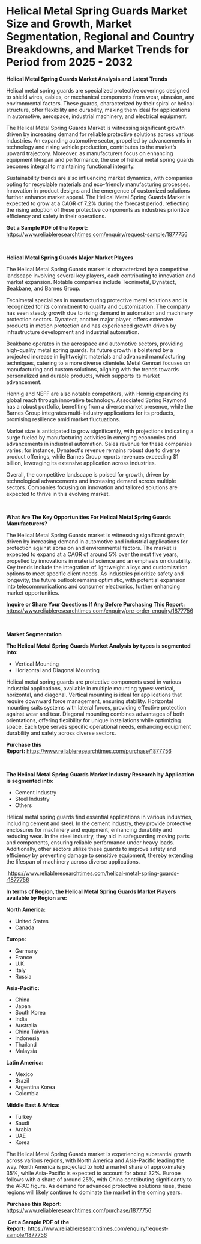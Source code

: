 <p><h1>Helical Metal Spring Guards Market Size and Growth, Market Segmentation, Regional and Country Breakdowns, and Market Trends for Period from 2025 -  2032</h1></p><p><strong>Helical Metal Spring Guards Market Analysis and Latest Trends</strong></p>
<p><p>Helical metal spring guards are specialized protective coverings designed to shield wires, cables, or mechanical components from wear, abrasion, and environmental factors. These guards, characterized by their spiral or helical structure, offer flexibility and durability, making them ideal for applications in automotive, aerospace, industrial machinery, and electrical equipment.</p><p>The Helical Metal Spring Guards Market is witnessing significant growth driven by increasing demand for reliable protective solutions across various industries. An expanding automotive sector, propelled by advancements in technology and rising vehicle production, contributes to the market’s upward trajectory. Moreover, as manufacturers focus on enhancing equipment lifespan and performance, the use of helical metal spring guards becomes integral to maintaining functional integrity.</p><p>Sustainability trends are also influencing market dynamics, with companies opting for recyclable materials and eco-friendly manufacturing processes. Innovation in product designs and the emergence of customized solutions further enhance market appeal. The Helical Metal Spring Guards Market is expected to grow at a CAGR of 7.2% during the forecast period, reflecting the rising adoption of these protective components as industries prioritize efficiency and safety in their operations.</p></p>
<p><strong>Get a Sample PDF of the Report:&nbsp;</strong> <a href="https://www.reliableresearchtimes.com/enquiry/request-sample/1877756?utm_campaign=3070&utm_medium=2&utm_source=Github&utm_content=ia&utm_term=12042025&utm_id=helical-metal-spring-guards">https://www.reliableresearchtimes.com/enquiry/request-sample/1877756</a></p>
<p>&nbsp;</p>
<p><strong>Helical Metal Spring Guards Major Market Players</strong></p>
<p><p>The Helical Metal Spring Guards market is characterized by a competitive landscape involving several key players, each contributing to innovation and market expansion. Notable companies include Tecnimetal, Dynatect, Beakbane, and Barnes Group.</p><p>Tecnimetal specializes in manufacturing protective metal solutions and is recognized for its commitment to quality and customization. The company has seen steady growth due to rising demand in automation and machinery protection sectors. Dynatect, another major player, offers extensive products in motion protection and has experienced growth driven by infrastructure development and industrial automation.</p><p>Beakbane operates in the aerospace and automotive sectors, providing high-quality metal spring guards. Its future growth is bolstered by a projected increase in lightweight materials and advanced manufacturing techniques, catering to a more diverse clientele. Metal Gennari focuses on manufacturing and custom solutions, aligning with the trends towards personalized and durable products, which supports its market advancement.</p><p>Hennig and NEFF are also notable competitors, with Hennig expanding its global reach through innovative technology. Associated Spring Raymond has a robust portfolio, benefiting from a diverse market presence, while the Barnes Group integrates multi-industry applications for its products, promising resilience amid market fluctuations.</p><p>Market size is anticipated to grow significantly, with projections indicating a surge fueled by manufacturing activities in emerging economies and advancements in industrial automation. Sales revenue for these companies varies; for instance, Dynatect's revenue remains robust due to diverse product offerings, while Barnes Group reports revenues exceeding $1 billion, leveraging its extensive application across industries.</p><p>Overall, the competitive landscape is poised for growth, driven by technological advancements and increasing demand across multiple sectors. Companies focusing on innovation and tailored solutions are expected to thrive in this evolving market.</p></p>
<p>&nbsp;</p>
<p><strong>What Are The Key Opportunities For Helical Metal Spring Guards Manufacturers?</strong></p>
<p><p>The Helical Metal Spring Guards market is witnessing significant growth, driven by increasing demand in automotive and industrial applications for protection against abrasion and environmental factors. The market is expected to expand at a CAGR of around 5% over the next five years, propelled by innovations in material science and an emphasis on durability. Key trends include the integration of lightweight alloys and customization options to meet specific client needs. As industries prioritize safety and longevity, the future outlook remains optimistic, with potential expansion into telecommunications and consumer electronics, further enhancing market opportunities.</p></p>
<p><strong>Inquire or Share Your Questions If Any Before Purchasing This Report:</strong> <a href="https://www.reliableresearchtimes.com/enquiry/pre-order-enquiry/1877756?utm_campaign=3070&utm_medium=2&utm_source=Github&utm_content=ia&utm_term=12042025&utm_id=helical-metal-spring-guards">https://www.reliableresearchtimes.com/enquiry/pre-order-enquiry/1877756</a></p>
<p>&nbsp;</p>
<p><strong>Market Segmentation</strong></p>
<p><strong>The Helical Metal Spring Guards Market Analysis by types is segmented into:</strong></p>
<p><ul><li>Vertical Mounting</li><li>Horizontal and Diagonal Mounting</li></ul></p>
<p><p>Helical metal spring guards are protective components used in various industrial applications, available in multiple mounting types: vertical, horizontal, and diagonal. Vertical mounting is ideal for applications that require downward force management, ensuring stability. Horizontal mounting suits systems with lateral forces, providing effective protection against wear and tear. Diagonal mounting combines advantages of both orientations, offering flexibility for unique installations while optimizing space. Each type serves specific operational needs, enhancing equipment durability and safety across diverse sectors.</p></p>
<p><strong>Purchase this Report:&nbsp;</strong><a href="https://www.reliableresearchtimes.com/purchase/1877756?utm_campaign=3070&utm_medium=2&utm_source=Github&utm_content=ia&utm_term=12042025&utm_id=helical-metal-spring-guards">https://www.reliableresearchtimes.com/purchase/1877756</a></p>
<p>&nbsp;</p>
<p><strong>The Helical Metal Spring Guards Market Industry Research by Application is segmented into:</strong></p>
<p><ul><li>Cement Industry</li><li>Steel Industry</li><li>Others</li></ul></p>
<p><p>Helical metal spring guards find essential applications in various industries, including cement and steel. In the cement industry, they provide protective enclosures for machinery and equipment, enhancing durability and reducing wear. In the steel industry, they aid in safeguarding moving parts and components, ensuring reliable performance under heavy loads. Additionally, other sectors utilize these guards to improve safety and efficiency by preventing damage to sensitive equipment, thereby extending the lifespan of machinery across diverse applications.</p></p>
<p><a href="https://www.reliableresearchtimes.com/helical-metal-spring-guards-r1877756?utm_campaign=3070&utm_medium=2&utm_source=Github&utm_content=ia&utm_term=12042025&utm_id=helical-metal-spring-guards">&nbsp;https://www.reliableresearchtimes.com/helical-metal-spring-guards-r1877756</a></p>
<p><strong>In terms of Region, the Helical Metal Spring Guards Market Players available by Region are:</strong></p>
<p>
    <p> <strong> North America: </strong>
        <ul>
            <li>United States</li>
            <li>Canada</li>
        </ul>
        </p> 
    <p> <strong> Europe: </strong>
        <ul>
            <li>Germany</li>
            <li>France</li>
            <li>U.K.</li>
            <li>Italy</li>
            <li>Russia</li>
        </ul>
        </p> 
    <p> <strong> Asia-Pacific: </strong>
        <ul>
            <li>China</li>
            <li>Japan</li>
            <li>South Korea</li>
            <li>India</li>
            <li>Australia</li>
            <li>China Taiwan</li>
            <li>Indonesia</li>
            <li>Thailand</li>
            <li>Malaysia</li>
        </ul>
        </p> 
    <p> <strong> Latin America: </strong>
        <ul>
            <li>Mexico</li>
            <li>Brazil</li>
            <li>Argentina Korea</li>
            <li>Colombia</li>
        </ul>
        </p> 
    <p> <strong> Middle East & Africa: </strong>
        <ul>
            <li>Turkey</li>
            <li>Saudi</li>
            <li>Arabia</li>
            <li>UAE</li>
            <li>Korea</li>
        </ul>
    </p>
    </p>
<p><p>The Helical Metal Spring Guards market is experiencing substantial growth across various regions, with North America and Asia-Pacific leading the way. North America is projected to hold a market share of approximately 35%, while Asia-Pacific is expected to account for about 32%. Europe follows with a share of around 25%, with China contributing significantly to the APAC figure. As demand for advanced protective solutions rises, these regions will likely continue to dominate the market in the coming years.</p></p>
<p><strong>Purchase this Report: </strong><a href="https://www.reliableresearchtimes.com/purchase/1877756?utm_campaign=3070&utm_medium=2&utm_source=Github&utm_content=ia&utm_term=12042025&utm_id=helical-metal-spring-guards">https://www.reliableresearchtimes.com/purchase/1877756</a></p>
<p>&nbsp;<strong>Get a Sample PDF of the Report:&nbsp;&nbsp;</strong><a href="https://www.reliableresearchtimes.com/enquiry/request-sample/1877756?utm_campaign=3070&utm_medium=2&utm_source=Github&utm_content=ia&utm_term=12042025&utm_id=helical-metal-spring-guards">https://www.reliableresearchtimes.com/enquiry/request-sample/1877756</a></p>
<p><strong></strong></p>
<p><p></p><p></p><p></p></p>